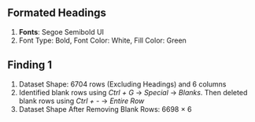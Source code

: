 ## Formated Headings
1. **Fonts**: Segoe Semibold UI
2. Font Type: Bold, Font Color: White, Fill Color: Green

## Finding 1
1. Dataset Shape: 6704 rows (Excluding Headings) and 6 columns
2. Identified blank rows using *Ctrl + G* → *Special* → *Blanks*. Then deleted blank rows using *Ctrl + -* → *Entire Row*
3. Dataset Shape After Removing Blank Rows: 6698 × 6